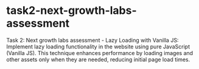 # task2-next-growth-labs-assessment
Task 2: Next growth labs assessment - 
Lazy Loading with Vanilla JS:  
Implement lazy loading functionality in the website using pure JavaScript (Vanilla JS). This technique enhances performance by loading images and other assets only when they are needed, reducing initial page load times.
